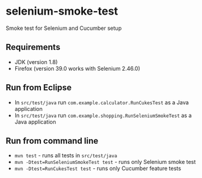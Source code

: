 # selenium-smoke-test
Smoke test for Selenium and Cucumber setup

## Requirements
* JDK (version 1.8)
* Firefox (version 39.0 works with Selenium 2.46.0)
 
## Run from Eclipse
* In `src/test/java` run `com.example.calculator.RunCukesTest` as a Java application
* In `src/test/java` run `com.example.shopping.RunSeleniumSmokeTest` as a Java application

## Run from command line
* `mvn test` - runs all tests in `src/test/java`
* `mvn -Dtest=RunSeleniumSmokeTest test` - runs only Selenium smoke test
* `mvn -Dtest=RunCukesTest test` - runs only Cucumber feature tests

